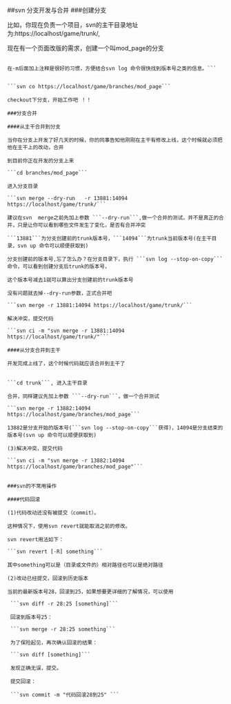 ##svn 分支开发与合并
###创建分支

比如，你现在负责一个项目，svn的主干目录地址为:https://localhost/game/trunk/,

现在有一个页面改版的需求，创建一个叫mod_page的分支

```svn copy -m "页面改版" https://localhost/game/trunk/  https://localhost/game/branches/mod_page

在-m后面加上注释是很好的习惯，方便结合svn log 命令很快找到版本号之类的信息。```


```svn co https://localhost/game/branches/mod_page```

checkout下分支，开始工作吧 ！！

###分支合并

####从主干合并到分支

当你在分支上开发了好几天的时候，你的同事告知他刚刚在主干有修改上线，这个时候就必须把他在主干上的改动，合并

到目前你正在开发的分支上来

```cd branches/mod_page```

进入分支目录

```svn merge --dry-run   -r 13881:14094 https://localhost/game/trunk/```

建议在svn  merge之前先加上参数 ```--dry-run```,做一个合并的测试，并不是真正的合并，只是让你可以看到哪些文件发生了变化，是否有合并冲突

```13881```为分支创建前的trunk版本号，```14094```为trunk当前版本号(在主干目录，svn up 命令可以顺便获取到)

分支创建前的版本号,忘了怎么办？在分支目录下，执行 ```svn log --stop-on-copy``` 命令，可以看到创建分支后trunk的版本号，

这个版本号减去1就可以算出分支创建前的trunk版本号

没有问题就去掉--dry-run参数，正式合并吧

```svn merge -r 13881:14094 https://localhost/game/trunk/```

解决冲突，提交代码

```svn ci -m "svn merge -r 13881:14094 https://localhost/game/trunk/"```

####从分支合并到主干

开发完成上线了，这个时候代码就应该合并到主干了


```cd trunk```, 进入主干目录

合并，同样建议先加上参数 ```--dry-run```，做一个合并测试

```svn merge -r 13882:14094 https://localhost/game/branches/mod_page```

13882是分支开始的版本号(```svn log --stop-on-copy```获得)，14094是分支结束的版本号(svn up 命令可以顺便获取到)

(3)解决冲突，提交代码

```svn ci -m "svn merge -r 13882:14094 https://localhost/game/branches/mod_page"```


###svn的不常用操作

####代码回滚

(1)代码改动还没有被提交（commit）。

这种情况下，使用svn revert就能取消之前的修改。

svn revert用法如下：

```svn revert [-R] something```

其中something可以是（目录或文件的）相对路径也可以是绝对路径

(2)改动已经提交，回滚到历史版本

当前的最新版本号28，回滚到25，如果想要更详细的了解情况，可以使用
 
 ```svn diff -r 28:25 [something]```
 
 回滚到版本号25：
       
 ```svn merge -r 28:25 something```
 
 为了保险起见，再次确认回滚的结果：
 
 ```svn diff [something]```
 
 发现正确无误，提交。
 
 提交回滚：
 
 ```svn commit -m "代码回滚28到25" ```